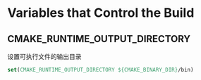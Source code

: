 # Variables that Control the Build

## CMAKE_RUNTIME_OUTPUT_DIRECTORY

设置可执行文件的输出目录

```cmake
set(CMAKE_RUNTIME_OUTPUT_DIRECTORY ${CMAKE_BINARY_DIR}/bin)
```


